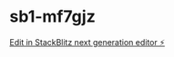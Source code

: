 # sb1-mf7gjz

[Edit in StackBlitz next generation editor ⚡️](https://stackblitz.com/~/github.com/Marin-Dodouss/sb1-mf7gjz)